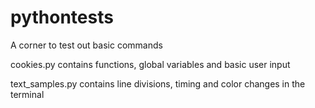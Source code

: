 # pythontests
 A corner to test out basic commands

 cookies.py contains functions, global variables and basic user input
 
 text_samples.py contains line divisions, timing and color changes in the terminal
